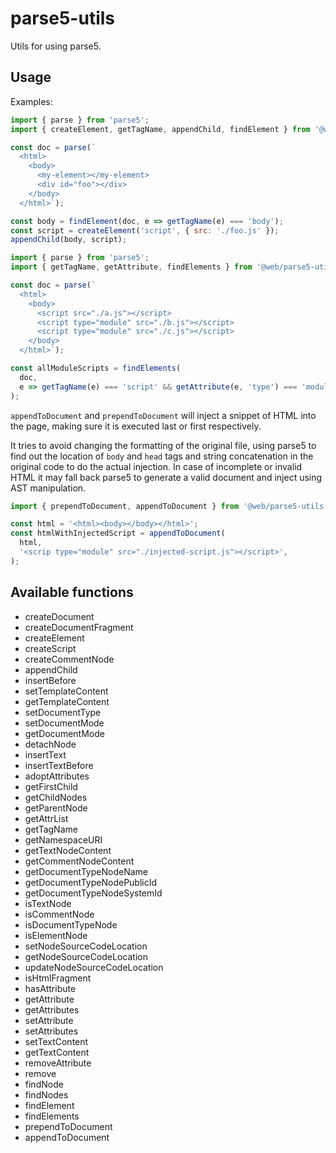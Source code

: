 # parse5-utils

Utils for using parse5.

## Usage

Examples:

```js
import { parse } from 'parse5';
import { createElement, getTagName, appendChild, findElement } from '@web/parse5-utils';

const doc = parse(`
  <html>
    <body>
      <my-element></my-element>
      <div id="foo"></div>
    </body>
  </html>`);

const body = findElement(doc, e => getTagName(e) === 'body');
const script = createElement('script', { src: './foo.js' });
appendChild(body, script);
```

```js
import { parse } from 'parse5';
import { getTagName, getAttribute, findElements } from '@web/parse5-utils';

const doc = parse(`
  <html>
    <body>
      <script src="./a.js"></script>
      <script type="module" src="./b.js"></script>
      <script type="module" src="./c.js"></script>
    </body>
  </html>`);

const allModuleScripts = findElements(
  doc,
  e => getTagName(e) === 'script' && getAttribute(e, 'type') === 'module',
);
```

`appendToDocument` and `prependToDocument` will inject a snippet of HTML into the page, making sure it is executed last or first respectively.

It tries to avoid changing the formatting of the original file, using parse5 to find out the location of `body` and `head` tags and string concatenation in the original code to do the actual injection. In case of incomplete or invalid HTML it may fall back parse5 to generate a valid document and inject using AST manipulation.

```js
import { prependToDocument, appendToDocument } from '@web/parse5-utils';

const html = '<html><body></body></html>';
const htmlWithInjectedScript = appendToDocument(
  html,
  '<scrip type="module" src="./injected-script.js"></script>',
);
```

## Available functions

- createDocument
- createDocumentFragment
- createElement
- createScript
- createCommentNode
- appendChild
- insertBefore
- setTemplateContent
- getTemplateContent
- setDocumentType
- setDocumentMode
- getDocumentMode
- detachNode
- insertText
- insertTextBefore
- adoptAttributes
- getFirstChild
- getChildNodes
- getParentNode
- getAttrList
- getTagName
- getNamespaceURI
- getTextNodeContent
- getCommentNodeContent
- getDocumentTypeNodeName
- getDocumentTypeNodePublicId
- getDocumentTypeNodeSystemId
- isTextNode
- isCommentNode
- isDocumentTypeNode
- isElementNode
- setNodeSourceCodeLocation
- getNodeSourceCodeLocation
- updateNodeSourceCodeLocation
- isHtmlFragment
- hasAttribute
- getAttribute
- getAttributes
- setAttribute
- setAttributes
- setTextContent
- getTextContent
- removeAttribute
- remove
- findNode
- findNodes
- findElement
- findElements
- prependToDocument
- appendToDocument
